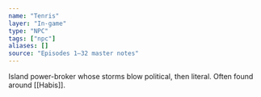 ```yaml
---
name: "Tenris"
layer: "In-game"
type: "NPC"
tags: ["npc"]
aliases: []
source: "Episodes 1–32 master notes"
---
```

Island power-broker whose storms blow political, then literal. Often found around [[Habis]].
